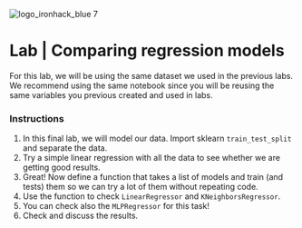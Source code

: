 
![logo_ironhack_blue 7](https://user-images.githubusercontent.com/23629340/40541063-a07a0a8a-601a-11e8-91b5-2f13e4e6b441.png)

# Lab | Comparing regression models


For this lab, we will be using the same dataset we used in the previous labs. We recommend using the same notebook since you will be reusing the same variables you previous created and used in labs. 

### Instructions

1. In this final lab, we will model our data. Import sklearn `train_test_split` and separate the data.
2. Try a simple linear regression with all the data to see whether we are getting good results.
3. Great! Now define a function that takes a list of models and train (and tests) them so we can try a lot of them without repeating code.
4. Use the function to check `LinearRegressor` and `KNeighborsRegressor`.
5. You can check also the `MLPRegressor` for this task!
6. Check and discuss the results.
